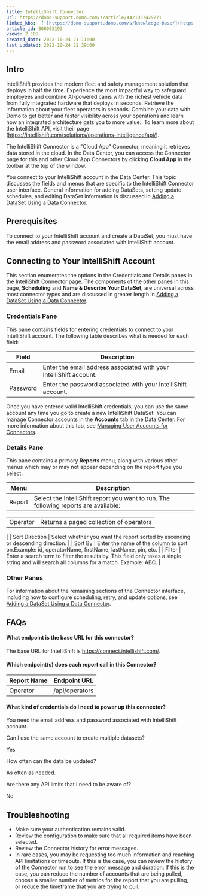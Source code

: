 ```yaml
---
title: IntelliShift Connector
url: https://domo-support.domo.com/s/article/4421037429271
linked_kbs:  ['[https://domo-support.domo.com/s/knowledge-base/](https://domo-support.domo.com/s/knowledge-base/)', '[https://domo-support.domo.com/s/](https://domo-support.domo.com/s/)', '[https://domo-support.domo.com/s/topic/0TO5w000000ZammGAC](https://domo-support.domo.com/s/topic/0TO5w000000ZammGAC)', '[https://domo-support.domo.com/s/topic/0TO5w000000ZanLGAS](https://domo-support.domo.com/s/topic/0TO5w000000ZanLGAS)', '[https://domo-support.domo.com/s/topic/0TO5w000000ZaoQGAS](https://domo-support.domo.com/s/topic/0TO5w000000ZaoQGAS)', '[https://domo-support.domo.com/s/article/360042926274](https://domo-support.domo.com/s/article/360042926274)', '[https://domo-support.domo.com/s/article/360042926054](https://domo-support.domo.com/s/article/360042926054)', '[https://domo-support.domo.com/s/article/4421037429271](https://domo-support.domo.com/s/article/4421037429271)', '[https://domo-support.domo.com/s/topic/0TO5w000000ZaoQGAS/api-connectors](https://domo-support.domo.com/s/topic/0TO5w000000ZaoQGAS/api-connectors)', '[https://domo-support.domo.com/s/article/360043429933](https://domo-support.domo.com/s/article/360043429933)', '[https://domo-support.domo.com/s/article/360043429953](https://domo-support.domo.com/s/article/360043429953)', '[https://domo-support.domo.com/s/article/360042925494](https://domo-support.domo.com/s/article/360042925494)', '[https://domo-support.domo.com/s/article/360043429913](https://domo-support.domo.com/s/article/360043429913)', '[https://domo-support.domo.com/s/article/4408174643607](https://domo-support.domo.com/s/article/4408174643607)', '[https://domo-support.domo.com/s/login/](https://domo-support.domo.com/s/login/)']
article_id: 000003193
views: 2,109
created_date: 2022-10-24 21:11:00
last updated: 2022-10-24 22:39:00
---
```




Intro
-----


IntelliShift provides the modern fleet and safety management solution that deploys in half the time. Experience the most impactful way to safeguard employees and combine AI-powered cams with the richest vehicle data from fully integrated hardware that deploys in seconds. Retrieve the information about your fleet operators in seconds. Combine your data with Domo to get better and faster visibility across your operations and learn how an integrated architecture gets you to more value.  To learn more about the IntelliShift API, visit their page (<https://intellishift.com/solutions/operations-intelligence/api/>).


The IntelliShift Connector is a "Cloud App" Connector, meaning it retrieves data stored in the cloud. In the Data Center, you can access the Connector page for this and other Cloud App Connectors by clicking **Cloud App** in the toolbar at the top of the window.


You connect to your IntelliShift account in the Data Center. This topic discusses the fields and menus that are specific to the IntelliShift Connector user interface. General information for adding DataSets, setting update schedules, and editing DataSet information is discussed in [Adding a DataSet Using a Data Connector](/s/article/360042926274).


Prerequisites
-------------


To connect to your IntelliShift account and create a DataSet, you must have the email address and password associated with IntelliShift account.


Connecting to Your IntelliShift Account
---------------------------------------


This section enumerates the options in the Credentials and Details panes in the IntelliShift Connector page. The components of the other panes in this page, **Scheduling** and **Name & Describe Your DataSet**, are universal across most connector types and are discussed in greater length in [Adding a DataSet Using a Data Connector](/s/article/360042926274).


### Credentials Pane


This pane contains fields for entering credentials to connect to your IntelliShift account. The following table describes what is needed for each field:




| Field | Description |
| --- | --- |
| Email | Enter the email address associated with your IntelliShift account. |
| Password | Enter the password associated with your IntelliShift account. |


Once you have entered valid IntelliShift credentials, you can use the same account any time you go to create a new IntelliShift DataSet. You can manage Connector accounts in the **Accounts** tab in the Data Center. For more information about this tab, see [Managing User Accounts for Connectors](/s/article/360042926054).


### Details Pane


This pane contains a primary **Reports** menu, along with various other menus which may or may not appear depending on the report type you select.




| Menu | Description |
| --- | --- |
| Report | Select the IntelliShift report you want to run. The following reports are available:

|  |  |
| --- | --- |
| Operator | Returns a paged collection of operators |

 |
| Sort Direction | Select whether you want the report sorted by ascending or descending direction. |
| Sort By | Enter the name of the column to sort on.Example: id, operatorName, firstName, lastName, pin, etc. |
| Filter | Enter a search term to filter the results by. This field only takes a single string and will search all columns for a match. 
Example: ABC. |


### Other Panes


For information about the remaining sections of the Connector interface, including how to configure scheduling, retry, and update options, see [Adding a DataSet Using a Data Connector](/s/article/360042926274).


FAQs
----


#### What endpoint is the base URL for this connector?


The base URL for IntelliShift is <https://connect.intellishift.com/>.


#### Which endpoint(s) does each report call in this Connector?




| Report Name | Endpoint URL |
| --- | --- |
| Operator | /api/operators |


#### What kind of credentials do I need to power up this connector?


You need the email address and password associated with IntelliShift account.


Can I use the same account to create multiple datasets?


Yes


How often can the data be updated?


As often as needed.


Are there any API limits that I need to be aware of?


No


Troubleshooting
---------------


* Make sure your authentication remains valid.
* Review the configuration to make sure that all required items have been selected.
* Review the Connector history for error messages.
* In rare cases, you may be requesting too much information and reaching API limitations or timeouts. If this is the case, you can review the history of the Connector run to see the error message and duration. If this is the case, you can reduce the number of accounts that are being pulled, choose a smaller number of metrics for the report that you are pulling, or reduce the timeframe that you are trying to pull.

